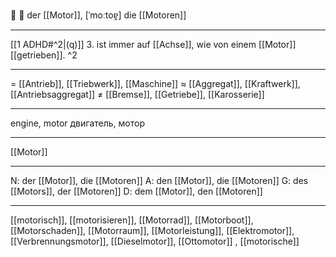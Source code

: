 🔵 🚗 der [[Motor]], [ˈmoːtoɐ̯]
die [[Motoren]]

---
[[1 ADHD#^2|(q)]] 3. ist immer auf [[Achse]], wie von einem [[Motor]] [[getrieben]]. ^2
 

---
= [[Antrieb]], [[Triebwerk]], [[Maschine]]
≈ [[Aggregat]], [[Kraftwerk]], [[Antriebsaggregat]]
≠ [[Bremse]], [[Getriebe]], [[Karosserie]]

---
engine, motor
двигатель, мотор

---
[[Motor]]

---
N: der [[Motor]], die [[Motoren]]
A: den [[Motor]], die [[Motoren]]
G: des [[Motors]], der [[Motoren]]
D: dem [[Motor]], den [[Motoren]]

---
[[motorisch]], [[motorisieren]], [[Motorrad]], [[Motorboot]], [[Motorschaden]], [[Motorraum]], [[Motorleistung]], [[Elektromotor]], [[Verbrennungsmotor]], [[Dieselmotor]], [[Ottomotor]]
, [[motorische]]
